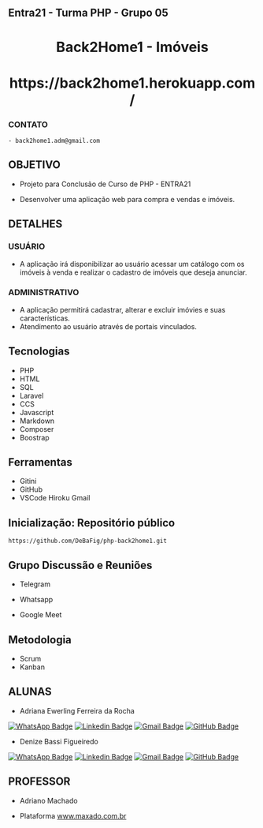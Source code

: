 ## Entra21 - Turma PHP - Grupo 05 


<p>
    <h1 align = "center">  Back2Home1 - Imóveis </h1>
    <h1 align = "center">  https://back2home1.herokuapp.com/ </h1>
    <div align = "centro">
    </div>
</p>
 
 ### CONTATO

    - back2home1.adm@gmail.com

## OBJETIVO

 - Projeto para Conclusão de Curso de PHP - ENTRA21

 - Desenvolver uma aplicação web para compra e vendas e imóveis.

 ## DETALHES

### USUÁRIO

 - A aplicação irá disponibilizar ao usuário acessar um catálogo com os imóveis à venda e realizar o cadastro de imóveis que deseja anunciar.

### ADMINISTRATIVO

- A aplicação permitirá cadastrar, alterar e excluir imóvies e suas características.
- Atendimento ao usuário através de portais vinculados.

## Tecnologias

 * PHP
 * HTML
 * SQL
 * Laravel
 * CCS
 * Javascript
 * Markdown
 * Composer
 * Boostrap

## Ferramentas

* Gitini
* GitHub
* VSCode
  Hiroku
  Gmail
  
## Inicialização: Repositório público

    https://github.com/DeBaFig/php-back2home1.git

## Grupo Discussão e Reuniões

 - Telegram

 - Whatsapp 

 - Google Meet 

## Metodologia 

- Scrum
- Kanban

## ALUNAS

* Adriana Ewerling Ferreira da Rocha

 [![WhatsApp Badge](https://img.shields.io/badge/WhatsApp-25D366?style=for-the-badge&logo=whatsapp&logoColor=white)](https://whatsa.me/5549999733703)   [![Linkedin Badge](https://img.shields.io/badge/LinkedIn-0077B5?style=for-the-badge&logo=linkedin&logoColor=white)](https://www.linkedin.com/in/adriana-ewerling-ferreira-da-rocha/)  [![Gmail Badge](  https://img.shields.io/badge/Gmail-D14836?style=for-the-badge&logo=gmail&logoColor=white)](mailto:adrianalibras@gmail.com)  [![GitHub Badge](https://img.shields.io/badge/GitHub-100000?style=for-the-badge&logo=github&logoColor=white)](https://github.com/AdrianaEFRocha)   


* Denize Bassi Figueiredo 

 [![WhatsApp Badge](https://img.shields.io/badge/WhatsApp-25D366?style=for-the-badge&logo=whatsapp&logoColor=white)](https://whatsa.me/5547988184372)   [![Linkedin Badge](https://img.shields.io/badge/LinkedIn-0077B5?style=for-the-badge&logo=linkedin&logoColor=white)](https://www.linkedin.com/in/dbfigueiredo/)  [![Gmail Badge](  https://img.shields.io/badge/Gmail-D14836?style=for-the-badge&logo=gmail&logoColor=white)](mailto:denize.f.bassi@gmail.com)  [![GitHub Badge](https://img.shields.io/badge/GitHub-100000?style=for-the-badge&logo=github&logoColor=white)](https://github.com/DeBaFig)  

## PROFESSOR

* Adriano Machado

-  Plataforma www.maxado.com.br

